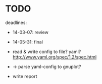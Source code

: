 TODO
===========

deadlines:
* 14-03-07: review
* 14-05-31: final



* read & write config to file? yaml? http://www.yaml.org/spec/1.2/spec.html
* -> parse yaml-config to gnuplot?

* write report
